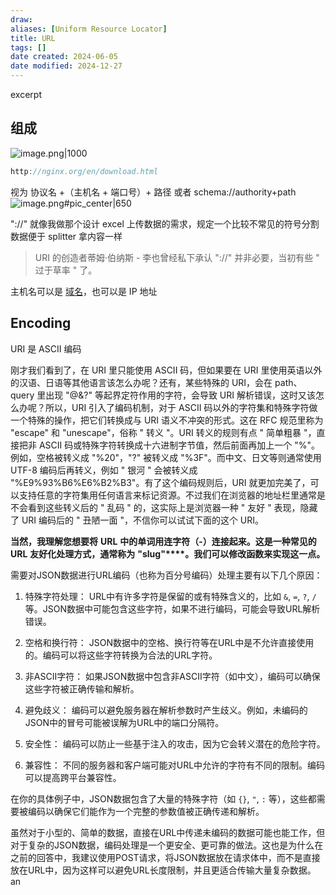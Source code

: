 ```yaml
---
draw:
aliases: [Uniform Resource Locator]
title: URL
tags: []
date created: 2024-06-05
date modified: 2024-12-27
---
```


excerpt

<!-- more -->

## 组成

![image.png|1000](https://imagehosting4picgo.oss-cn-beijing.aliyuncs.com/imagehosting/fix-dir%2Fpicgo%2Fpicgo-clipboard-images%2F2024%2F08%2F12%2F01-10-54-7b84072f8369bfbafa3228c2c76511dc-202408120110374-6b0cd5.png)

```Java
http://nginx.org/en/download.html
```

 视为 协议名 +（主机名 + 端口号）+ 路径 或者 schema://authority+path  
![image.png#pic_center|650](https://imagehosting4picgo.oss-cn-beijing.aliyuncs.com/imagehosting/fix-dir%2Fpicgo%2Fpicgo-clipboard-images%2F2024%2F06%2F05%2F22-13-29-3fe38d619d8422e8e489527a231cf2ec-20240605221328-103ab4.png)

"://" 就像我做那个设计 excel 上传数据的需求，规定一个比较不常见的符号分割数据便于 splitter 拿内容一样

> URI 的创造者蒂姆·伯纳斯 - 李也曾经私下承认 "://" 并非必要，当初有些 " 过于草率 " 了。

主机名可以是 [域名](域名.md)，也可以是 IP 地址

## Encoding

URI 是 ASCII 编码

刚才我们看到了，在 URI 里只能使用 ASCII 码，但如果要在 URI 里使用英语以外的汉语、日语等其他语言该怎么办呢？还有，某些特殊的 URI，会在 path、query 里出现 "@&?" 等起界定符作用的字符，会导致 URI 解析错误，这时又该怎么办呢？所以，URI 引入了编码机制，对于 ASCII 码以外的字符集和特殊字符做一个特殊的操作，把它们转换成与 URI 语义不冲突的形式。这在 RFC 规范里称为 "escape" 和 "unescape"，俗称 " 转义 "。URI 转义的规则有点 " 简单粗暴 "，直接把非 ASCII 码或特殊字符转换成十六进制字节值，然后前面再加上一个 "%"。例如，空格被转义成 "%20"，"?" 被转义成 "%3F"。而中文、日文等则通常使用 UTF-8 编码后再转义，例如 " 银河 " 会被转义成 "%E9%93%B6%E6%B2%B3"。有了这个编码规则后，URI 就更加完美了，可以支持任意的字符集用任何语言来标记资源。不过我们在浏览器的地址栏里通常是不会看到这些转义后的 " 乱码 " 的，这实际上是浏览器一种 " 友好 " 表现，隐藏了 URI 编码后的 " 丑陋一面 "，不信你可以试试下面的这个 URI。

**当然，我理解您想要将** **URL** **中的单词用连字符（****-****）连接起来。这是一种常见的** **URL** **友好化处理方式，通常称为** **"slug"****。我们可以修改函数来实现这一点。**

需要对JSON数据进行URL编码（也称为百分号编码）处理主要有以下几个原因：

1. 特殊字符处理：
   URL中有许多字符是保留的或有特殊含义的，比如 `&`, `=`, `?`, `/` 等。JSON数据中可能包含这些字符，如果不进行编码，可能会导致URL解析错误。

2. 空格和换行符：
   JSON数据中的空格、换行符等在URL中是不允许直接使用的。编码可以将这些字符转换为合法的URL字符。

3. 非ASCII字符：
   如果JSON数据中包含非ASCII字符（如中文），编码可以确保这些字符被正确传输和解析。

4. 避免歧义：
   编码可以避免服务器在解析参数时产生歧义。例如，未编码的JSON中的冒号可能被误解为URL中的端口分隔符。

5. 安全性：
   编码可以防止一些基于注入的攻击，因为它会转义潜在的危险字符。

6. 兼容性：
   不同的服务器和客户端可能对URL中允许的字符有不同的限制。编码可以提高跨平台兼容性。

在你的具体例子中，JSON数据包含了大量的特殊字符（如 `{}`, `"`, `:` 等），这些都需要被编码以确保它们能作为一个完整的参数值被正确传递和解析。

虽然对于小型的、简单的数据，直接在URL中传递未编码的数据可能也能工作，但对于复杂的JSON数据，编码处理是一个更安全、更可靠的做法。这也是为什么在之前的回答中，我建议使用POST请求，将JSON数据放在请求体中，而不是直接放在URL中，因为这样可以避免URL长度限制，并且更适合传输大量复杂数据。an

